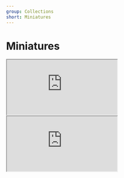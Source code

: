 ```yaml
---
group: Collections
short: Miniatures
---
```


# Miniatures

<iframe src="https://docs.google.com/spreadsheets/d/e/2PACX-1vQQbYTS5d_UjCDu4IB-TGB4egUNWij-CaLxoyhPe_CCIOaSMxs65fMNpPxn2mMoyq2kJqw0aR7xIG_S/pubhtml?gid=394886392&amp;single=true&amp;widget=true&amp;headers=false"></iframe>

<iframe src="https://docs.google.com/spreadsheets/d/e/2PACX-1vTna0tmYQuN6vNXxnRqe5cOslGp0OAVaPbOmiocChJKn8m6nWCzZocPIwKwSDupSeYRfoS9lTvY49JC/pubhtml?gid=0&amp;single=true&amp;widget=true&amp;headers=false"></iframe>
